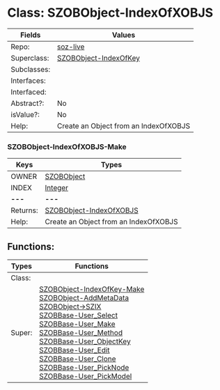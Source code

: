 
# Class:	SZOBObject-IndexOfXOBJS

| Fields | Values |
| --------- | --------- |
| Repo: | [soz-live](/repos/soz-live.html) |
| Superclass: | [SZOBObject-IndexOfKey](SZOBObject-IndexOfKey.html) |
| Subclasses: |  |
| Interfaces: |  |
| Interfaced: |  |
| Abstract?: | No |
| isValue?: | No |
| Help: | Create an Object from an IndexOfXOBJS |

### SZOBObject-IndexOfXOBJS-Make

| Keys | Types |
| --------- | --------- |
| OWNER | [SZOBObject](SZOBObject.html) |
| INDEX | [Integer](Integer.html) |
| **---** | **---** |
| Returns: | [SZOBObject-IndexOfXOBJS](SZOBObject-IndexOfXOBJS.html) |
| Help: | Create an Object from an IndexOfXOBJS |


## Functions:

| Types | Functions |
| --------- | --------- |
| Class: |  |
| Super: | [SZOBObject-IndexOfKey-Make](SZOBObject-IndexOfKey.html) <br> [SZOBObject-AddMetaData](SZOBObject.html) <br> [SZOBObject->SZIX](SZOBObject.html) <br> [SZOBBase-User_Select](SZOBBase.html) <br> [SZOBBase-User_Make](SZOBBase.html) <br> [SZOBBase-User_Method](SZOBBase.html) <br> [SZOBBase-User_ObjectKey](SZOBBase.html) <br> [SZOBBase-User_Edit](SZOBBase.html) <br> [SZOBBase-User_Clone](SZOBBase.html) <br> [SZOBBase-User_PickNode](SZOBBase.html) <br> [SZOBBase-User_PickModel](SZOBBase.html) |


